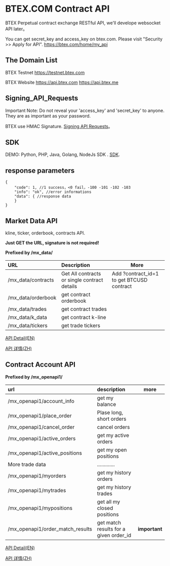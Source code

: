 # BTEX.COM Contract API

BTEX Perpetual contract exchange RESTful API, we'll develope websocket API later。

You can get secret_key and access_key on btex.com. Please visit "Security >> Apply for API". https://btex.com/home/my_api

## The Domain List

BTEX Testnet https://testnet.btex.com

BTEX Website https://api.btex.com https://api.btex.me

## Signing_API_Requests

Important Note: Do not reveal your 'access_key' and 'secret_key' to anyone. They are as important as your password.

BTEX use HMAC Signature. [Signing API Requests](https://github.com/btex-dev/btex-api-demos/blob/master/btex-mx-api-docs/sign_EN.md)。

## SDK
DEMO: Python, PHP, Java, Golang, NodeJs SDK . [SDK](https://github.com/btex-dev/btex-api-demos/blob/master/btex-mx-api-docs/sdk/).

## response parameters
``` 
{
	"code": 1, //1 success，<0 fail，-100 -101 -102 -103 
	"info": "ok", //error informations
	"data": { //response data
	}
}
```

## Market Data API

kline, ticker, orderbook, contracts API.

**Just GET the URL, signature is not required!**

**Prefixed by /mx_data/**

|URL|Description|More|
|:----    |:--- |-----   |
|/mx_data/contracts | Get All contracts or single contract details | Add ?contract_id=1 to get BTCUSD contract|
|/mx_data/orderbook |get contract orderbook  |   |
|/mx_data/trades     |get contract trades |   |
|/mx_data/k_data     |get contract k-line |    |
|/mx_data/tickers    |get trade tickers |    |

[API Detail(EN)](https://github.com/btex-dev/btex-api-demos/blob/master/btex-mx-api-docs/RESTful-Api-EN.md)

[API 详情(ZH)](https://github.com/btex-dev/btex-api-demos/blob/master/btex-mx-api-docs/RESTful-Api-ZH_CN.md)

## Contract Account API

**Prefixed by /mx_openapi1/**

|url|description|more|
|:----    |:--- |-----   |
|/mx_openapi1/account_info| get my balance | |
|/mx_openapi1/place_order| Plase long, short orders| |
|/mx_openapi1/cancel_order| cancel orders| |
|/mx_openapi1/active_orders| get my active orders| |
|/mx_openapi1/active_positions| get my open positions | |
|More trade data| .............| |
|/mx_openapi1/myorders| get my history orders | |
|/mx_openapi1/mytrades| get my history trades| |
|/mx_openapi1/mypositions| get all my closed positions| |
|/mx_openapi1/order_match_results| get match results for a given order_id|  ****important****|

[API Detail(EN)](https://github.com/btex-dev/btex-api-demos/blob/master/btex-mx-api-docs/RESTful-Api-EN.md)

[API 详情(ZH)](https://github.com/btex-dev/btex-api-demos/blob/master/btex-mx-api-docs/RESTful-Api-ZH_CN.md)

